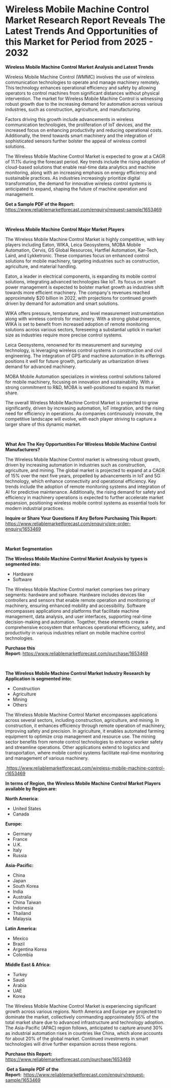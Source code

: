 <p><h1>Wireless Mobile Machine Control Market Research Report Reveals The Latest Trends And Opportunities of this Market for Period from 2025 - 2032</h1></p><p><strong>Wireless Mobile Machine Control Market Analysis and Latest Trends</strong></p>
<p><p>Wireless Mobile Machine Control (WMMC) involves the use of wireless communication technologies to operate and manage machinery remotely. This technology enhances operational efficiency and safety by allowing operators to control machines from significant distances without physical intervention. The market for Wireless Mobile Machine Control is witnessing robust growth due to the increasing demand for automation across various industries, such as construction, agriculture, and manufacturing. </p><p>Factors driving this growth include advancements in wireless communication technologies, the proliferation of IoT devices, and the increased focus on enhancing productivity and reducing operational costs. Additionally, the trend towards smart machinery and the integration of sophisticated sensors further bolster the appeal of wireless control solutions.</p><p>The Wireless Mobile Machine Control Market is expected to grow at a CAGR of 11.1% during the forecast period. Key trends include the rising adoption of cloud-based solutions that enable real-time data analytics and machine monitoring, along with an increasing emphasis on energy efficiency and sustainable practices. As industries increasingly prioritize digital transformation, the demand for innovative wireless control systems is anticipated to expand, shaping the future of machine operation and management.</p></p>
<p><strong>Get a Sample PDF of the Report:&nbsp;</strong> <a href="https://www.reliablemarketforecast.com/enquiry/request-sample/1653469?utm_campaign=3730&utm_medium=2&utm_source=Github&utm_content=ia&utm_term=16042025&utm_id=wireless-mobile-machine-control">https://www.reliablemarketforecast.com/enquiry/request-sample/1653469</a></p>
<p>&nbsp;</p>
<p><strong>Wireless Mobile Machine Control Major Market Players</strong></p>
<p><p>The Wireless Mobile Machine Control Market is highly competitive, with key players including Eaton, WIKA, Leica Geosystems, MOBA Mobile Automation, Cervis, GS Global Resources, Hartfiel Automation, Kar-Tech, Laird, and Lykketronic. These companies focus on enhanced control solutions for mobile machinery, targeting industries such as construction, agriculture, and material handling.</p><p>Eaton, a leader in electrical components, is expanding its mobile control solutions, integrating advanced technologies like IoT. Its focus on smart power management is expected to bolster market growth as industries shift towards more efficient machinery. The company's revenues reached approximately $20 billion in 2022, with projections for continued growth driven by demand for automation and smart solutions.</p><p>WIKA offers pressure, temperature, and level measurement instrumentation along with wireless controls for machinery. With a strong global presence, WIKA is set to benefit from increased adoption of remote monitoring solutions across various sectors, foreseeing a substantial uptick in market size as industries require more precise control systems.</p><p>Leica Geosystems, renowned for its measurement and surveying technology, is leveraging wireless control systems in construction and civil engineering. The integration of GPS and machine automation in its offerings positions it well for future growth, particularly as urbanization drives demand for advanced machinery.</p><p>MOBA Mobile Automation specializes in wireless control solutions tailored for mobile machinery, focusing on innovation and sustainability. With a strong commitment to R&D, MOBA is well-positioned to expand its market share.</p><p>The overall Wireless Mobile Machine Control Market is projected to grow significantly, driven by increasing automation, IoT integration, and the rising need for efficiency in operations. As companies continuously innovate, the competitive landscape will evolve, with each player striving to capture a larger share of this dynamic market.</p></p>
<p>&nbsp;</p>
<p><strong>What Are The Key Opportunities For Wireless Mobile Machine Control Manufacturers?</strong></p>
<p><p>The Wireless Mobile Machine Control market is witnessing robust growth, driven by increasing automation in industries such as construction, agriculture, and mining. The global market is projected to expand at a CAGR of 15% over the next five years, propelled by advancements in IoT and 5G technology, which enhance connectivity and operational efficiency. Key trends include the adoption of remote monitoring systems and integration of AI for predictive maintenance. Additionally, the rising demand for safety and efficiency in machinery operations is expected to further accelerate market expansion, positioning wireless mobile control systems as essential tools for modern industrial practices.</p></p>
<p><strong>Inquire or Share Your Questions If Any Before Purchasing This Report:</strong> <a href="https://www.reliablemarketforecast.com/enquiry/pre-order-enquiry/1653469?utm_campaign=3730&utm_medium=2&utm_source=Github&utm_content=ia&utm_term=16042025&utm_id=wireless-mobile-machine-control">https://www.reliablemarketforecast.com/enquiry/pre-order-enquiry/1653469</a></p>
<p>&nbsp;</p>
<p><strong>Market Segmentation</strong></p>
<p><strong>The Wireless Mobile Machine Control Market Analysis by types is segmented into:</strong></p>
<p><ul><li>Hardware</li><li>Software</li></ul></p>
<p><p>The Wireless Mobile Machine Control market comprises two primary segments: hardware and software. Hardware includes devices like controllers and sensors that enable remote operation and monitoring of machinery, ensuring enhanced mobility and accessibility. Software encompasses applications and platforms that facilitate machine management, data analysis, and user interfaces, supporting real-time decision-making and automation. Together, these elements create a comprehensive ecosystem that enhances operational efficiency, safety, and productivity in various industries reliant on mobile machine control technologies.</p></p>
<p><strong>Purchase this Report:&nbsp;</strong><a href="https://www.reliablemarketforecast.com/purchase/1653469?utm_campaign=3730&utm_medium=2&utm_source=Github&utm_content=ia&utm_term=16042025&utm_id=wireless-mobile-machine-control">https://www.reliablemarketforecast.com/purchase/1653469</a></p>
<p>&nbsp;</p>
<p><strong>The Wireless Mobile Machine Control Market Industry Research by Application is segmented into:</strong></p>
<p><ul><li>Construction</li><li>Agriculture</li><li>Mining</li><li>Others</li></ul></p>
<p><p>The Wireless Mobile Machine Control Market encompasses applications across several sectors, including construction, agriculture, and mining. In construction, it enhances efficiency through remote operation of machinery, improving safety and precision. In agriculture, it enables automated farming equipment to optimize crop management and resource use. The mining sector benefits from remote control technologies to enhance worker safety and streamline operations. Other applications extend to logistics and transportation, where mobile control systems facilitate real-time monitoring and management of various machinery.</p></p>
<p><a href="https://www.reliablemarketforecast.com/wireless-mobile-machine-control-r1653469?utm_campaign=3730&utm_medium=2&utm_source=Github&utm_content=ia&utm_term=16042025&utm_id=wireless-mobile-machine-control">&nbsp;https://www.reliablemarketforecast.com/wireless-mobile-machine-control-r1653469</a></p>
<p><strong>In terms of Region, the Wireless Mobile Machine Control Market Players available by Region are:</strong></p>
<p>
    <p> <strong> North America: </strong>
        <ul>
            <li>United States</li>
            <li>Canada</li>
        </ul>
        </p> 
    <p> <strong> Europe: </strong>
        <ul>
            <li>Germany</li>
            <li>France</li>
            <li>U.K.</li>
            <li>Italy</li>
            <li>Russia</li>
        </ul>
        </p> 
    <p> <strong> Asia-Pacific: </strong>
        <ul>
            <li>China</li>
            <li>Japan</li>
            <li>South Korea</li>
            <li>India</li>
            <li>Australia</li>
            <li>China Taiwan</li>
            <li>Indonesia</li>
            <li>Thailand</li>
            <li>Malaysia</li>
        </ul>
        </p> 
    <p> <strong> Latin America: </strong>
        <ul>
            <li>Mexico</li>
            <li>Brazil</li>
            <li>Argentina Korea</li>
            <li>Colombia</li>
        </ul>
        </p> 
    <p> <strong> Middle East & Africa: </strong>
        <ul>
            <li>Turkey</li>
            <li>Saudi</li>
            <li>Arabia</li>
            <li>UAE</li>
            <li>Korea</li>
        </ul>
    </p>
    </p>
<p><p>The Wireless Mobile Machine Control Market is experiencing significant growth across various regions. North America and Europe are projected to dominate the market, collectively commanding approximately 55% of the total market share due to advanced infrastructure and technology adoption. The Asia-Pacific (APAC) region follows, anticipated to capture around 30% as industrial automation rises in countries like China, which alone accounts for about 20% of the global market. Continued investments in smart technologies will drive further expansion across these regions.</p></p>
<p><strong>Purchase this Report: </strong><a href="https://www.reliablemarketforecast.com/purchase/1653469?utm_campaign=3730&utm_medium=2&utm_source=Github&utm_content=ia&utm_term=16042025&utm_id=wireless-mobile-machine-control">https://www.reliablemarketforecast.com/purchase/1653469</a></p>
<p>&nbsp;<strong>Get a Sample PDF of the Report:&nbsp;&nbsp;</strong><a href="https://www.reliablemarketforecast.com/enquiry/request-sample/1653469?utm_campaign=3730&utm_medium=2&utm_source=Github&utm_content=ia&utm_term=16042025&utm_id=wireless-mobile-machine-control">https://www.reliablemarketforecast.com/enquiry/request-sample/1653469</a></p>
<p><strong></strong></p>
<p><p></p><p></p><p></p></p>